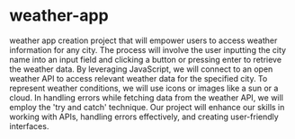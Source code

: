 # weather-app
weather app creation project that will empower users to access weather information for any city. 
The process will involve the user inputting the city name into an input field and clicking a button or pressing enter to retrieve the weather data.
By leveraging JavaScript, we will connect to an open weather API to access relevant weather data for the specified city.
To represent weather conditions, we will use icons or images like a sun or a cloud. In handling errors while fetching data from the weather API, we will employ the 'try and catch' technique. 
Our project will enhance our skills in working with APIs, handling errors effectively, and creating user-friendly interfaces.
